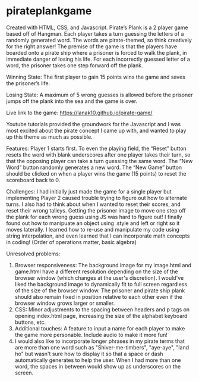 # pirateplankgame

Created with HTML, CSS, and Javascript. Pirate’s Plank is a 2 player game based off of Hangman. Each player takes a turn guessing the letters of a randomly generated word. The words are pirate-themed, so think creatively for the right answer! The premise of the game is that the players have boarded onto a pirate ship where a prisoner is forced to walk the plank, in immediate danger of losing his life. For each incorrectly guessed letter of a word, the prisoner takes one step forward off the plank. 

Winning State: The first player to gain 15 points wins the game and saves the prisoner’s life. 

Losing State: A maximum of 5 wrong guesses is allowed before the prisoner jumps off the plank into the sea and the game is over.

Live link to the game: https://lanak10.github.io/pirate-game/

Youtube tutorials provided the groundwork for the Javascript and I was most excited about the pirate concept I came up with, and wanted to play up this theme as much as possible. 

Features:
Player 1 starts first. To even the playing field, the “Reset” button resets the word with blank underscores after one player takes their turn, so that the opposing player can take a turn guessing the same word. The “New Word” button randomly generates a new word. The “New Game” button should be clicked on when a player wins the game (15 points) to reset the scoreboard back to 0. 

Challenges: I had initially just made the game for a single player but implementing Player 2 caused trouble trying to figure out how to alternate turns. I also had to think about when I wanted to reset their scores, and reset their wrong talleys. Getting the prisoner image to move one step off the plank for each wrong guess using JS was hard to figure out! I finally found out how to manipuate an object using .style and left or right so it moves laterally. I learned how to re-use and manipulate my code using string interpolation, and even learned that I can incorporate math concepts in coding! (Order of operations matter, basic algebra)

Unresolved problems: 
1.	Browser responsiveness: The background image for my image.html and game.html have a different resolution depending on the size of the browser window (which changes at the user's discretion). I would've liked the background image to dynamically fit to full screen regardless of the size of the browser window. The prisoner and pirate ship plank should also remain fixed in position relative to each other even if the browser window grows larger or smaller.
2.	CSS: Minor adjustments to the spacing between headers and p tags on opening index.html page, increasing the size of the alphabet keyboard buttons, etc.
3.	Additional touches: A feature to input a name for each player to make the game more personable. Include audio to make it more fun!
4. I would also like to incorporate longer phrases in my pirate terms that are more than one word such as "Shiver-me-timbers", "aye-aye", "land ho" but wasn't sure how to display it so that a space or dash automatically generates to help the user. When I had more than one word, the spaces in between would show up as underscores on the screen. 
